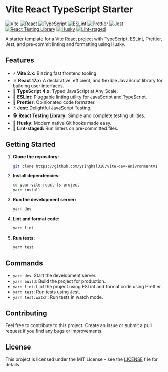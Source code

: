 # Vite React TypeScript Starter

[![Vite](https://img.shields.io/badge/Vite-2.x-brightgreen?logo=vite)](https://vitejs.dev/)
[![React](https://img.shields.io/badge/React-17.x-blue?logo=react)](https://reactjs.org/)
[![TypeScript](https://img.shields.io/badge/TypeScript-4.x-blue?logo=typescript)](https://www.typescriptlang.org/)
[![ESLint](https://img.shields.io/badge/ESLint-7.x-blue?logo=eslint)](https://eslint.org/)
[![Prettier](https://img.shields.io/badge/Prettier-2.x-ff69b4?logo=prettier)](https://prettier.io/)
[![Jest](https://img.shields.io/badge/Jest-27.x-red?logo=jest)](https://jestjs.io/)
[![React Testing Library](https://img.shields.io/badge/Testing%20Library-12.x-orange?logo=testing-library)](https://testing-library.com/)
[![Husky](https://img.shields.io/badge/Husky-7.x-yellow?logo=husky)](https://typicode.github.io/husky/#/)
[![Lint-staged](https://img.shields.io/badge/Lint--staged-11.x-yellowgreen?logo=lint-staged)](https://github.com/okonet/lint-staged)

A starter template for a Vite React project with TypeScript, ESLint, Prettier, Jest, and pre-commit linting and formatting using Husky.

## Features

- ⚡️ **Vite 2.x:** Blazing fast frontend tooling.
- ⚛️ **React 17.x:** A declarative, efficient, and flexible JavaScript library for building user interfaces.
- 🦄 **TypeScript 4.x:** Typed JavaScript at Any Scale.
- 🚀 **ESLint:** Pluggable linting utility for JavaScript and TypeScript.
- 💅 **Prettier:** Opinionated code formatter.
- 🃏 **Jest:** Delightful JavaScript Testing.
- 🕵️ **React Testing Library:** Simple and complete testing utilities.
- 🐶 **Husky:** Modern native Git hooks made easy.
- 🧹 **Lint-staged:** Run linters on pre-committed files.

## Getting Started

1. **Clone the repository:**

    ```bash
    git clone https://github.com/ysinghal310/vite-dev-enivronmentV1
    ```

2. **Install dependencies:**

    ```bash
    cd your-vite-react-ts-project
    yarn install
    ```

3. **Run the development server:**

    ```bash
    yarn dev
    ```

4. **Lint and format code:**

    ```bash
    yarn lint
    ```

5. **Run tests:**

    ```bash
    yarn test
    ```

## Commands

- `yarn dev`: Start the development server.
- `yarn build`: Build the project for production.
- `yarn lint`: Lint the project using ESLint and format code using Prettier.
- `yarn test`: Run tests using Jest.
- `yarn test:watch`: Run tests in watch mode.

## Contributing

Feel free to contribute to this project. Create an issue or submit a pull request if you find any bugs or improvements.

## License

This project is licensed under the MIT License - see the [LICENSE](LICENSE) file for details.
